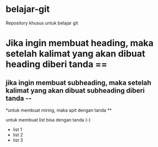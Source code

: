 # belajar-git
Repository khusus untuk belajar git

Jika ingin membuat heading, maka setelah kalimat yang akan dibuat heading diberi tanda ==
==
jika ingin membuat subheading, maka setelah kalimat yang akan dibuat subheading diberi tanda --
--
*untuk membuat miring, maka apit dengan tanda **

untuk membuat list bisa dengan tanda (-)
- list 1
- list 2
- list 3
